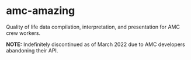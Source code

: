 # amc-amazing
Quality of life data compilation, interpretation, and presentation for AMC crew workers.

**NOTE:** Indefinitely discontinued as of March 2022 due to AMC developers abandoning their API.
